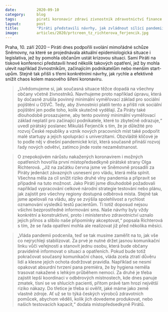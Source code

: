 ```yaml
---
date:         2020-09-10
category:     blog
tags:         pirati koronavir zdravi zivnostnik zdravotnictví finance
layout:       post
title:        "Piráti představili návrhy, jak zvládnout sílící pandemii i podpořit živnostníky a zaměstnanost"
image:        articles/2020/prtcreen_tz_richterova_ferjencik.jpg
---
```


Praha, 10. září 2020 – Piráti dnes podpořili svolání mimořádné schůze Sněmovny, na které se projednávala aktuální epidemiologická situace i legislativa, jež by pomohla občanům ustát krizovou situaci. Sami Piráti na tiskové konferenci představili hned několik takových opatření, jež by mohla ulevit například živnostníkům, začínajícím podnikatelům nebo menším start-upům. Stejně tak přišli s třemi konkrétními návrhy, jak rychle a efektivně snížit chaos kolem masového šíření koronaviru. 

 > „Uvědomujeme si, jak současná situace těžce dopadá na všechny občany včetně živnostníků. Navrhujeme proto například úpravu, která by dočasně zrušila povinný minimální vyměřovací základ pro sociální pojištění u OSVČ. Tedy, aby živnostníci platili tento a příští rok sociální pojištění jen podle toho, kolik skutečně vydělají. Za Piráty také dlouhodobě prosazujeme, aby tento povinný minimální vyměřovací základ neplatil pro začínající podnikatele, které to zbytečně odrazuje,“ uvedl pirátský poslanec Mikuláš Ferjenčík s tím, že je důležité pro rozvoj České republiky a vznik nových pracovních míst také podpořit malé startupy a jejich spolupráci s univerzitami. Obzvláště klíčové je to podle něj v dnešní pandemické krizi, která současně přináší rozvoj řady nových odvětví, zatímco jinde roste nezaměstnanost. 


 > O znepokojivém nárůstu nakažených koronavirem i možných opatřeních hovořila první místopředsedkyně pirátské strany Olga Richterová. „Již na začátku června jsme ve Sněmovně prosadili za Piráty jedenáct závazných usnesení pro vládu, která měla splnit. Všechna měla za cíl snížit riziko druhé vlny pandemia a připravit se případně na tuto možnost. Jako Piráti jsme dlouhodobě požadovali například vypracování celkové národní strategie testování nebo plánu, jak zajistit pro všechny regiony dostupná odběrová místa. Stejně tak jsme apelovali na vládu, aby se zvýšila spolehlivost a rychlost oznamování výsledků testů pacientům. Ti totiž doposud nejsou všichni bezprostředně  informováni sms. Naše návrhy byly vždy konkrétní a konstruktivní, proto i ministerstvo zdravotnictví uznalo jejich přínos a slíbilo naše připomínky akceptovat,“ popsala Richterová s tím, že se řada opatření mohla ale realizovat již před několika měsíci. 


 > „Vláda pandemii podcenila, teď se tak musíme zaměřit na to, jak vše co nejrychleji stabilizovat. Za prvé je nutné držet jasnou komunikační linku vůči veřejnosti a stanovit jednu osobu, která bude občany pravidelně informovat o situaci a opatřeních. Pokud bude totiž pokračovat současný komunikační chaos, vláda zcela ztratí důvěru lidí a klesne jejich ochota dodržovat pravidla. Například se nesmí opakovat absurdní tvrzení pana premiéra, že by hygiena neměla trasovat nakažené s lehkým průběhem nemoci. Za druhé je třeba zajistit lepší koordinaci v odběrových místnostech, kde dnes panuje zmatek, tísní se ve shlucích pacienti, přitom právě tam hrozí největší riziko nákazy. Do třetice je třeba si ověřit, jaké máme jako země vlastně zdroje. Ať už se to týká českých výrobců zdravotních pomůcek, abychom věděli, kolik jich dovedeme produkovat, nebo našich testovacích kapacit,“ dodala místopředsedkyně Pirátů. 
